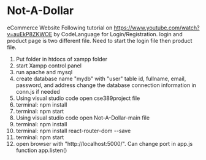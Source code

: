 # Not-A-Dollar
eCommerce Website
Following tutorial on https://www.youtube.com/watch?v=auEkP8ZKWOE by CodeLanguage for Login/Registration.
login and product page is two different file.
Need to start the login file then product file.

 
1. Put folder in htdocs of xampp folder
2. start Xampp control panel
3. run apache and mysql
4. create database name "mydb" with "user" table 
    id, fullname, email, password, and address
   change the database connection information in conn.js if needed
5. Using visual studio code open cse389project file
6. terminal: npm install
7. terminal: npm start
8. Using visual studio code open Not-A-Dollar-main file
9. terminal: npm install
10. terminal: npm install react-router-dom --save
11. terminal: npm start
12. open browser with "http://localhost:5000/". Can change port in app.js function app.listen()
    
